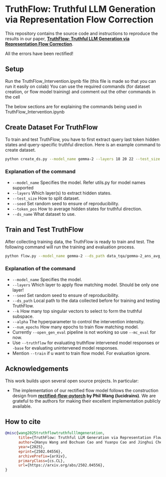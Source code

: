 # TruthFlow: Truthful LLM Generation via Representation Flow Correction

This repository contains the source code and instructions to reproduce the results in our paper, **[TruthFlow: Truthful LLM Generation via Representation Flow Correction](https://arxiv.org/pdf/2502.04556)**.

All the errors have been rectified!

## Setup
Run the TruthFlow_Intervention.ipynb file (this file is made so that you can run it easily on colab)
You can use the required commands (for dataset creation, or flow model training) and comment out the other commands in the cell

The below sections are for explaining the commands being used in TruthFlow_Intervention.ipynb

## Create Dataset For TruthFlow
To train and test TruthFlow, you have to first extract query last token hidden states and query-specific truthful direction.
Here is an example command to create dataset.
```bash
python create_ds.py --model_name gemma-2 --layers 18 20 22 --test_size 0.5 --seed 0 --token_pos ans_avg --ds_name tqa
```
### Explanation of the command
* ``--model_name`` Specifies the model. Refer utils.py for model names supported
* ``--layers`` Which layer(s) to extract hidden states.
* ``--test_size`` How to split dataset.
* ``--seed`` Set random seed to ensure of reproducibility.
* ``--token_pos`` How to average hidden states for truthful direction.
* ``--ds_name`` What dataset to use.

## Train and Test TruthFlow

After collecting training data, the TruthFlow is ready to train and test. The following command will run the training and evaluation process.
```bash
python flow.py --model_name gemma-2 --ds_path data_tqa/gemma-2_ans_avg_seed0_testsize0.5_layers_18_20_22 --layers 20 --seed 0 --truthflow --mc_eval --k 20 --alpha 1.5 --train --num_epochs 40
```
### Explanation of the command
* ``--model_name`` Specifies the model.
* ``--layers`` Which layer to apply flow matching model. Should be only one layer!
* ``--seed`` Set random seed to ensure of reproducibility.
* ``--ds_path`` Local path to the data collected before for training and testing TruthFlow.
* ``--k`` How many top singular vectors to select to form the truthful subspace.
* ``--alpha`` The hyperparameter to control the intervention intensity. 
* ``--num_epochs`` How many epochs to train flow matching model.
* Currently ``--open_gen_eval`` pipeline is not working so use ``--mc_eval`` for now.
* Use ``--truthflow`` for evaluating truthflow intervened model responses or ``-base`` for evaluating unintervened model responses.
* Mention ``--train`` if u want to train flow model. For evaluation ignore.

## Acknowledgements

This work builds upon several open source projects. In particular:

- The implementation of our rectified flow model follows the construction design from **[rectified-flow-pytorch](https://github.com/lucidrains/rectified-flow-pytorch) by Phil Wang (lucidrains)**. We are grateful to the authors for making their excellent implementation publicly available.


## How to cite
```bibtex
@misc{wang2025truthflowtruthfulllmgeneration,
      title={TruthFlow: Truthful LLM Generation via Representation Flow Correction}, 
      author={Hanyu Wang and Bochuan Cao and Yuanpu Cao and Jinghui Chen},
      year={2025},
      eprint={2502.04556},
      archivePrefix={arXiv},
      primaryClass={cs.CL},
      url={https://arxiv.org/abs/2502.04556}, 
}

```
